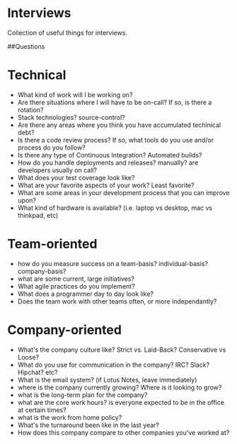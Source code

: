 # Interviews
Collection of useful things for interviews.


##Questions

Technical
=========
 - What kind of work will I be working on?
 - Are there situations where I will have to be on-call? If so, is there a rotation?
 - Stack technologies? source-control? 
 - Are there any areas where you think you have accumulated techinical debt?
 - Is there a code review process? If so, what tools do you use and/or process do you follow?
 - Is there any type of Continuous Integration? Automated builds?
 - How do you handle deployments and releases? manually? are developers usually on call?
 - What does your test coverage look like?
 - What are your favorite aspects of your work? Least favorite?
 - What are some areas in your development process that you can improve upon?
 - What kind of hardware is available? (i.e. laptop vs desktop, mac vs thinkpad, etc)

Team-oriented
=============
 - how do you measure success on a team-basis? individual-basis? company-basis?
 - what are some current, large initiatives?
 - What agile practices do you implement?
 - What does a programmer day to day look like?
 - Does the team work with other teams often, or more independantly?

Company-oriented
================
 - What's the company culture like? Strict vs. Laid-Back? Conservative vs Loose?
 - What do you use for communication in the company? IRC? Slack? Hipchat? etc?
 - What is the email system? (if Lotus Notes, leave immediately)
 - where is the company currently growing? Where is it looking to grow?
 - what is the long-term plan for the company?
 - what are the core work hours? is everyone expected to be in the office at certain times?
 - what is the work from home policy?
 - What's the turnaround been like in the last year?
 - How does this company compare to other companies you've worked at?
